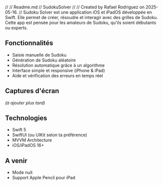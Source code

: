 //
//  Readme.md
//  SudokuSolver
//
//  Created by Rafael Rodriguez on 2025-05-16.
//
Sudoku Solver est une application iOS et iPadOS développée en Swift. Elle permet de créer, résoudre et interagir avec des grilles de Sudoku. Cette app est pensée pour les amateurs de Sudoku, qu'ils soient débutants ou experts.

## Fonctionnalités
- Saisie manuelle de Sudoku
- Génération de Sudoku aléatoire
- Résolution automatique grâce à un algorithme
- Interface simple et responsive (iPhone & iPad)
- Aide et vérification des erreurs en temps réel

## Captures d'écran
*(à ajouter plus tard)*

## Technologies
- Swift 5
- SwiftUI (ou UIKit selon ta préférence)
- MVVM Architecture
- iOS/iPadOS 16+

## A venir
- Mode nuit
- Support Apple Pencil pour iPad

